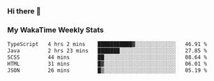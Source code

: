 ### Hi there 👋

<!--
**royschrauwen/royschrauwen** is a ✨ _special_ ✨ repository because its `README.md` (this file) appears on your GitHub profile.

Here are some ideas to get you started:

- 🔭 I’m currently working on ...
- 🌱 I’m currently learning ...
- 👯 I’m looking to collaborate on ...
- 🤔 I’m looking for help with ...
- 💬 Ask me about ...
- 📫 How to reach me: ...
- 😄 Pronouns: ...
- ⚡ Fun fact: ...
-->


### My WakaTime Weekly Stats
<!--START_SECTION:waka-->

```txt
TypeScript   4 hrs 2 mins    ███████████▓░░░░░░░░░░░░░   46.91 %
Java         2 hrs 23 mins   ███████░░░░░░░░░░░░░░░░░░   27.85 %
SCSS         44 mins         ██░░░░░░░░░░░░░░░░░░░░░░░   08.64 %
HTML         31 mins         █▓░░░░░░░░░░░░░░░░░░░░░░░   06.01 %
JSON         26 mins         █▒░░░░░░░░░░░░░░░░░░░░░░░   05.19 %
```

<!--END_SECTION:waka-->
